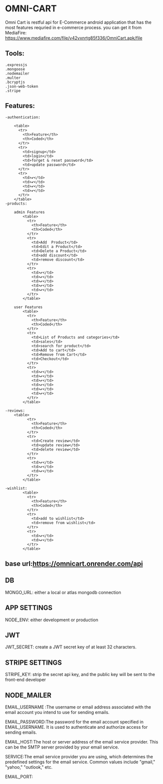 # OMNI-CART

Omni Cart is restful api for E-Commerce android application that has the most features requried in e-commerce process.
you can get it from MediaFire:
https://www.mediafire.com/file/v42vxnrtg85f336/OmniCart.apk/file

## Tools:
    .expressjs
    .mongoose
    .nodemailer
    .multer
    .bcryptjs
    .json-web-token
    .stripe

## Features:
    -authentication:

        <table>
          <tr>
            <th>Feature</th>
            <th>Coded</th>
          </tr>
          <tr>
            <td>signup</td>
            <td>login</td>
            <td>forget & reset password</td>
            <td>update password</td>
          </tr>
          <tr>
            <td>✔️</td>
            <td>✔️</td>
            <td>✔️</td>
            <td>✔️</td>
          </tr>
        </table>
    -products:

        admin Features
            <table>
              <tr>
                <th>Feature</th>
                <th>Coded</th>
              </tr>
              <tr>
                <td>Add  Product</td>
                <td>Edit a Product</td>
                <td>Delete a Product</td>
                <td>add discount</td>
                <td>remove discount</td>
              </tr>
              <tr>
                <td>✔️</td>
                <td>✔️</td>
                <td>✔️</td>
                <td>✔️</td>
                <td>✔️</td>
              </tr>
            </table>

        user Features
            <table>
              <tr>
                <th>Feature</th>
                <th>Coded</th>
              </tr>
              <tr>
                <td>List of Products and categories</td>
                <td>sales</td>
                <td>search for product</td>
                <td>Add to cart</td>
                <td>Remove from Cart</td>
                <td>Checkout</td>
              </tr>
              <tr>
                <td>✔️</td>
                <td>✔️</td>
                <td>✔️</td>
                <td>✔️</td>
                <td>✔️</td>
                <td>✔️</td>
              </tr>
            </table>
    
    -reviews:
        <table>
              <tr>
                <th>Feature</th>
                <th>Coded</th>
              </tr>
              <tr>
                <td>Create review</td>
                <td>update review</td>
                <td>delete review</td>
              </tr>
              <tr>
                <td>✔️</td>
                <td>✔️</td>
                <td>✔️</td>
              </tr>
            </table>

    -wishlist:
            <table>
              <tr>
                <th>Feature</th>
                <th>Coded</th>
              </tr>
              <tr>
                <td>add to wishlist</td>
                <td>remove from wishlist</td>
              </tr>
              <tr>
                <td>✔️</td>
                <td>✔️</td>
              </tr>
            </table>

## base url:https://omnicart.onrender.com/api

## DB
MONGO_URL: either a local or atlas mongodb connection

## APP SETTINGS
NODE_ENV: either development or production

## JWT
JWT_SECRET: create a JWT secret key of at least 32 characters.

## STRIPE SETTINGS
STRIPE_KEY: strip the secret api key, and the public key will be sent to the front-end developer

## NODE_MAILER
EMAIL_USERNAME :The username or email address associated with the email account you intend to use for sending emails.

EMAIL_PASSWORD:The password for the email account specified in EMAIL_USERNAME. It is used to authenticate and authorize access for sending emails.

EMAIL_HOST:The host or server address of the email service provider. This can be the SMTP server provided by your email service.

SERVICE:The email service provider you are using, which determines the predefined settings for the email service. Common values include "gmail," "yahoo," "outlook," etc.

EMAIL_PORT:

